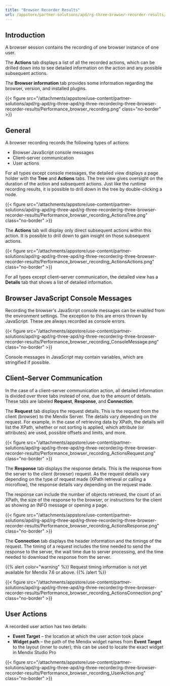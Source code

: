 ```yaml
---
title: "Browser Recorder Results"
url: /appstore/partner-solutions/apd/rg-three-browser-recorder-results/
---
```


## Introduction

A browser session contains the recording of one browser instance of one user.

The **Actions** tab displays a list of all the recorded actions, which can be drilled down into to see detailed information on the action and any possible subsequent actions.

The **Browser information** tab provides some information regarding the browser, version, and installed plugins.

{{< figure src="/attachments/appstore/use-content/partner-solutions/apd/rg-apd/rg-three-apd/rg-three-recorder/rg-three-browser-recorder-results/Performance_browser_recording.png" class="no-border" >}}

## General

A browser recording records the following types of actions:

* Browser JavaScript console messages
* Client–server communication
* User actions

For all types except console messages, the detailed view displays a page holder with the **Tree** and **Actions** tabs. The tree view gives oversight on the duration of the action and subsequent actions. Just like the runtime recording results, it is possible to drill down in the tree by double-clicking a node.

{{< figure src="/attachments/appstore/use-content/partner-solutions/apd/rg-apd/rg-three-apd/rg-three-recorder/rg-three-browser-recorder-results/Performance_browser_recording_ActionsTree.png" class="no-border" >}}

The **Actions** tab will display only direct subsequent actions within this action. It is possible to drill down to gain insight on those subsequent actions.

{{< figure src="/attachments/appstore/use-content/partner-solutions/apd/rg-apd/rg-three-apd/rg-three-recorder/rg-three-browser-recorder-results/Performance_browser_recording_ActionsActions.png" class="no-border" >}}

For all types except client–server communication, the detailed view has a **Details** tab that shows a list of detailed information.

## Browser JavaScript Console Messages

Recording the browser's JavaScript console messages can be enabled from the environment settings. The exception to this are errors thrown by JavaScript. These are always recorded as console errors.

{{< figure src="/attachments/appstore/use-content/partner-solutions/apd/rg-apd/rg-three-apd/rg-three-recorder/rg-three-browser-recorder-results/Performance_browser_recording_ConsoleMessage.png" class="no-border" >}}

Console messages in JavaScript may contain variables, which are stringified if possible.

## Client–Server Communication

In the case of a client–server communication action, all detailed information is divided over three tabs instead of one, due to the amount of details. These tabs are labeled **Request**, **Response**, and **Connection**.

The **Request** tab displays the request details. This is the request from the client (browser) to the Mendix Server. The details vary depending on the request. For example, in the case of retrieving data by XPath, the details will list the XPath, whether or not sorting is applied, which attribute (or attributes) are used, possible offsets and limits, and more.

{{< figure src="/attachments/appstore/use-content/partner-solutions/apd/rg-apd/rg-three-apd/rg-three-recorder/rg-three-browser-recorder-results/Performance_browser_recording_ActionsRequest.png" class="no-border" >}}

The **Response** tab displays the response details. This is the response from the server to the client (browser) request. As the request details vary depending on the type of request made (XPath retrieval or calling a microflow), the response details vary depending on the request made.

The response can include the number of objects retrieved, the count of an XPath, the size of the response to the browser, or instructions for the client as showing an INFO message or opening a page.

{{< figure src="/attachments/appstore/use-content/partner-solutions/apd/rg-apd/rg-three-apd/rg-three-recorder/rg-three-browser-recorder-results/Performance_browser_recording_ActionsResponse.png" class="no-border" >}}

The **Connection** tab displays the header information and the timings of the request. The timing of a request includes the time needed to send the response to the server, the wait time due to server processing, and the time needed to download the response from the server. 

{{% alert color="warning" %}}
Request timing information is not yet available for Mendix 7.6 or above.
{{% /alert %}}

{{< figure src="/attachments/appstore/use-content/partner-solutions/apd/rg-apd/rg-three-apd/rg-three-recorder/rg-three-browser-recorder-results/Performance_browser_recording_ActionsConnection.png" class="no-border" >}}

## User Actions

A recorded user action has two details:

* **Event Target** – the location at which the user action took place
* **Widget path** – the path of the Mendix widget names from **Event Target** to the layout (inner to outer); this can be used to locate the exact widget in Mendix Studio Pro

{{< figure src="/attachments/appstore/use-content/partner-solutions/apd/rg-apd/rg-three-apd/rg-three-recorder/rg-three-browser-recorder-results/Performance_browser_recording_UserAction.png" class="no-border" >}}
